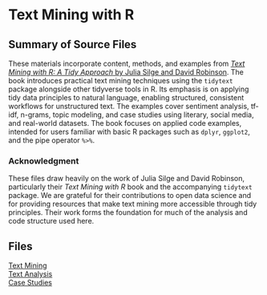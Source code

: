 # Text Mining with R

## Summary of Source Files

These materials incorporate content, methods, and examples from [*Text Mining with R: A Tidy Approach* by Julia Silge and David Robinson](https://www.tidytextmining.com). The book introduces practical text mining techniques using the `tidytext` package alongside other tidyverse tools in R. Its emphasis is on applying tidy data principles to natural language, enabling structured, consistent workflows for unstructured text. The examples cover sentiment analysis, tf-idf, n-grams, topic modeling, and case studies using literary, social media, and real-world datasets. The book focuses on applied code examples, intended for users familiar with basic R packages such as `dplyr`, `ggplot2`, and the pipe operator `%>%`.

### Acknowledgment

These files draw heavily on the work of Julia Silge and David Robinson, particularly their *Text Mining with R* book and the accompanying `tidytext` package. We are grateful for their contributions to open data science and for providing resources that make text mining more accessible through tidy principles. Their work forms the foundation for much of the analysis and code structure used here.

## Files
[Text Mining](../TextMining/With_R/Tidy_Text.ipynb)  
[Text Analysis](../TextMining/With_R/Tidy_Text_Analysis.ipynb)  
[Case Studies](../TextMining/With_R/Tidy_Text_Case_Studies.ipynb)

